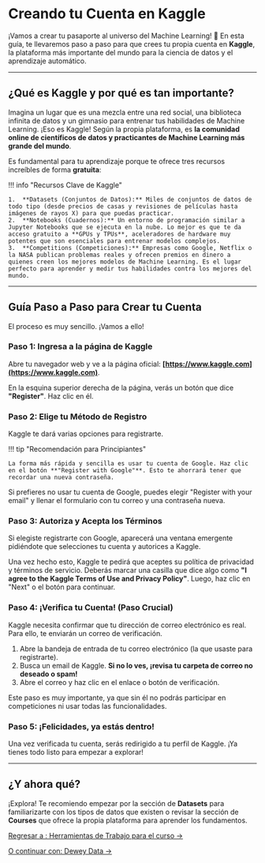 # Creando tu Cuenta en Kaggle

¡Vamos a crear tu pasaporte al universo del Machine Learning! 🚀 En esta guía, te llevaremos paso a paso para que crees tu propia cuenta en **Kaggle**, la plataforma más importante del mundo para la ciencia de datos y el aprendizaje automático.

---

## ¿Qué es Kaggle y por qué es tan importante?

Imagina un lugar que es una mezcla entre una red social, una biblioteca infinita de datos y un gimnasio para entrenar tus habilidades de Machine Learning. ¡Eso es Kaggle! Según la propia plataforma, es **la comunidad online de científicos de datos y practicantes de Machine Learning más grande del mundo**.

Es fundamental para tu aprendizaje porque te ofrece tres recursos increíbles de forma **gratuita**:

!!! info "Recursos Clave de Kaggle"

    1.  **Datasets (Conjuntos de Datos):** Miles de conjuntos de datos de todo tipo (desde precios de casas y revisiones de películas hasta imágenes de rayos X) para que puedas practicar.
    2.  **Notebooks (Cuadernos):** Un entorno de programación similar a Jupyter Notebooks que se ejecuta en la nube. Lo mejor es que te da acceso gratuito a **GPUs y TPUs**, aceleradores de hardware muy potentes que son esenciales para entrenar modelos complejos.
    3.  **Competitions (Competiciones):** Empresas como Google, Netflix o la NASA publican problemas reales y ofrecen premios en dinero a quienes creen los mejores modelos de Machine Learning. Es el lugar perfecto para aprender y medir tus habilidades contra los mejores del mundo.

---

##  Guía Paso a Paso para Crear tu Cuenta

El proceso es muy sencillo. ¡Vamos a ello!

### Paso 1: Ingresa a la página de Kaggle

Abre tu navegador web y ve a la página oficial: **[https://www.kaggle.com](https://www.kaggle.com)**.

En la esquina superior derecha de la página, verás un botón que dice **"Register"**. Haz clic en él.

###  Paso 2: Elige tu Método de Registro

Kaggle te dará varias opciones para registrarte.

!!! tip "Recomendación para Principiantes"

    La forma más rápida y sencilla es usar tu cuenta de Google. Haz clic en el botón **"Register with Google"**. Esto te ahorrará tener que recordar una nueva contraseña.

Si prefieres no usar tu cuenta de Google, puedes elegir "Register with your email" y llenar el formulario con tu correo y una contraseña nueva.

###  Paso 3: Autoriza y Acepta los Términos

Si elegiste registrarte con Google, aparecerá una ventana emergente pidiéndote que selecciones tu cuenta y autorices a Kaggle.

Una vez hecho esto, Kaggle te pedirá que aceptes su política de privacidad y términos de servicio. Deberás marcar una casilla que dice algo como **"I agree to the Kaggle Terms of Use and Privacy Policy"**. Luego, haz clic en "Next" o el botón para continuar.

### Paso 4: ¡Verifica tu Cuenta! (Paso Crucial)

Kaggle necesita confirmar que tu dirección de correo electrónico es real. Para ello, te enviarán un correo de verificación.

1. Abre la bandeja de entrada de tu correo electrónico (la que usaste para registrarte).
2. Busca un email de Kaggle. **Si no lo ves, ¡revisa tu carpeta de correo no deseado o spam!**
3. Abre el correo y haz clic en el enlace o botón de verificación.

Este paso es muy importante, ya que sin él no podrás participar en competiciones ni usar todas las funcionalidades.

### Paso 5: ¡Felicidades, ya estás dentro!

Una vez verificada tu cuenta, serás redirigido a tu perfil de Kaggle. ¡Ya tienes todo listo para empezar a explorar!

---

## ¿Y ahora qué?

¡Explora! Te recomiendo empezar por la sección de **Datasets** para familiarizarte con los tipos de datos que existen o revisar la sección de **Courses** que ofrece la propia plataforma para aprender los fundamentos.

[Regresar a : Herramientas de Trabajo para el curso &rarr;](semana-1-herramientas.md)

[O continuar con: Dewey Data &rarr;](Dewey_data.md)
